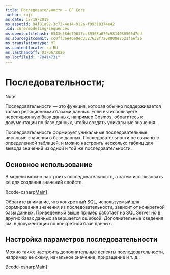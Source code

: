 ```yaml
---
title: Последовательности — EF Core
author: roji
ms.date: 12/18/2019
ms.assetid: 94f81a92-3c72-4e14-912a-f99310374e42
uid: core/modeling/sequences
ms.openlocfilehash: 6343e58dd79837cc69308a070c9814030505d7dd
ms.sourcegitcommit: cc0ff36e46e9ed3527638f7208000e8521faef2e
ms.translationtype: MT
ms.contentlocale: ru-RU
ms.lasthandoff: 03/06/2020
ms.locfileid: "78414731"
---
```

# <a name="sequences"></a>Последовательности;

> [!NOTE]  
> Последовательности — это функция, которая обычно поддерживается только реляционными базами данных. Если вы используете нереляционную базу данных, например Cosmos, обратитесь к документации по базе данных, чтобы создать уникальные значения.

Последовательность формирует уникальные последовательные числовые значения в базе данных. Последовательности не связаны с определенной таблицей, и можно настроить несколько таблиц для вывода значений из одной и той же последовательности.

## <a name="basic-usage"></a>Основное использование

В модели можно настроить последовательность, а затем использовать ее для создания значений свойств.

[!code-csharp[Main](../../../samples/core/Modeling/FluentAPI/Sequence.cs?name=Sequence&highlight=3,7)]

Обратите внимание, что конкретный SQL, используемый для формирования значения из последовательности, зависит от конкретной базы данных. Приведенный выше пример работает на SQL Server но в других базах данных завершается ошибкой. Дополнительные сведения см. в документации по конкретной базе данных.

## <a name="configuring-sequence-settings"></a>Настройка параметров последовательности

Можно также настроить дополнительные аспекты последовательности, например ее схему, начальное значение, приращение и т. д.:

[!code-csharp[Main](../../../samples/core/Modeling/FluentAPI/SequenceConfiguration.cs?name=SequenceConfiguration&highlight=3-5)]

